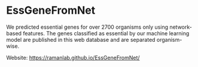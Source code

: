 # EssGeneFromNet

We predicted essential genes for over 2700 organisms only using network-based features. The genes classified as essential by our machine learning model are published in this web database and are separated organism-wise.

Website: https://ramanlab.github.io/EssGeneFromNet/
